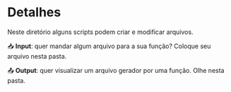 # Detalhes

Neste diretório alguns scripts podem criar e modificar arquivos.

📥 **Input**: quer mandar algum arquivo para a sua função? Coloque seu arquivo nesta pasta.

📤 **Output**: quer visualizar um arquivo gerador por uma função. Olhe nesta pasta.